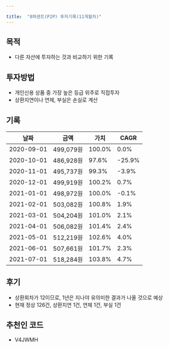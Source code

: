 ```yaml
---

title:  "8퍼센트(P2P) 투자기록(11개월차)"
---
```


## 목적
- 다른 자산에 투자하는 것과 비교하기 위한 기록

## 투자방법
- 개인신용 상품 중 가장 높은 등급 위주로 직접투자
- 상환지연이나 연체, 부실은 손실로 계산

## 기록

| 날짜       | 금액       | 가치   | CAGR   |
|------------|-----------|--------|--------|
| 2020-09-01 | 499,079원 | 100.0% |   0.0% |
| 2020-10-01 | 486,928원 |  97.6% | -25.9% |
| 2020-11-01 | 495,737원 |  99.3% |  -3.9% |
| 2020-12-01 | 499,919원 | 100.2% |   0.7% |
| 2021-01-01 | 498,972원 | 100.0% |  -0.1% |
| 2021-02-01 | 503,082원 | 100.8% |   1.9% |
| 2021-03-01 | 504,204원 | 101.0% |   2.1% |
| 2021-04-01 | 506,082원 | 101.4% |   2.4% |
| 2021-05-01 | 512,219원 | 102.6% |   4.0% |
| 2021-06-01 | 507,661원 | 101.7% |   2.3% |
| 2021-07-01 | 518,284원 | 103.8% |   4.7% |

## 후기
- 상환회차가 12이므로, 1년은 지나야 유의미한 결과가 나올 것으로 예상
- 현재 정상 126건, 상환지연 1건, 연체 1건, 부실 1건

## 추천인 코드
- V4JWMH

